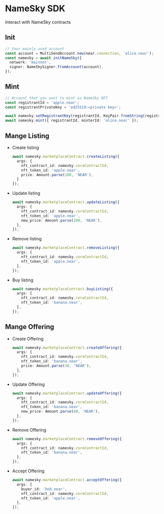# NameSky SDK
Interact with NameSky contracts

## Init
```ts
// Your mainly used account
const account = MultiSendAccount.new(near.connection, 'alice.near');
const namesky = await initNameSky({
  network: 'mainnet',
  signer: NameSkySigner.fromAccount(account),
});
```

## Mint
```ts
// Account that you want to mint as NameSky NFT
const registrantId = 'apple.near';
const registrantPrivateKey = 'ed25519:<private key>';

await namesky.setRegistrantKey(registrantId, KeyPair.fromString(registrantPrivateKey));
await namesky.mint({ registrantId, minterId: 'alice.near' });
```

## Mange Listing
* Create listing
    ```ts
    await namesky.marketplaceContract.createListing({
      args: {
        nft_contract_id: namesky.coreContractId,
        nft_token_id: 'apple.near',
        price: Amount.parse(100, 'NEAR'),
      }
    });
    ```

* Update listing
    ```ts
    await namesky.marketplaceContract.updateListing({
      args: {
        nft_contract_id: namesky.coreContractId,
        nft_token_id: 'apple.near',
        new_price: Amount.parse(200, 'NEAR'),
      },
    });
    ```

* Remove listing
    ```ts
    await namesky.marketplaceContract.removeListing({
      args: {
        nft_contract_id: namesky.coreContractId,
        nft_token_id: 'apple.near',
      },
    });
    ```

* Buy listing
    ```ts
    await namesky.marketplaceContract.buyListing({
      args: {
        nft_contract_id: namesky.coreContractId,
        nft_token_id: 'banana.near',
      },
    });
    ```

## Mange Offering
* Create Offering
    ```ts
    await namesky.marketplaceContract.createOffering({
      args: {
        nft_contract_id: namesky.coreContractId,
        nft_token_id: 'banana.near',
        price: Amount.parse(30, 'NEAR'),
      },
    });
    ```

* Update Offering
    ```ts
    await namesky.marketplaceContract.updateOffering({
      args: {
        nft_contract_id: namesky.coreContractId,
        nft_token_id: 'banana.near',
        new_price: Amount.parse(40, 'NEAR'),
      },
    });
    ```

* Remove Offering
    ```ts
    await namesky.marketplaceContract.removeOffering({
      args: {
        nft_contract_id: namesky.coreContractId,
        nft_token_id: 'banana.near',
      },
    });
    ```

* Accept Offering
    ```ts
    await namesky.marketplaceContract.acceptOffering({
      args: {
        buyer_id: 'bob.near',
        nft_contract_id: namesky.coreContractId,
        nft_token_id: 'apple.near',
      },
    });
    ```
